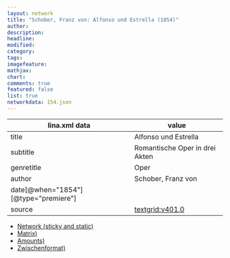 ```yaml
---
layout: network
title: "Schober, Franz von: Alfonso und Estrella (1854)"
author:
description:
headline:
modified:
category:
tags:
imagefeature: 
mathjax: 
chart: 
comments: true
featured: false
list: true
networkdata: 154.json
---
```

lina.xml data  | value
------------- | -------------
title|Alfonso und Estrella
subtitle|Romantische Oper in drei Akten
genretitle|Oper
author|Schober, Franz von
date[@when="1854"][@type="premiere"]|
source|[textgrid:v401.0](https://textgridlab.org/1.0/tgcrud-public/rest/textgrid:v401.0/data)



* [Network (sticky and static)](/linas/network154)
* [Matrix)](/linas/matrix154)
* [Amounts)](/linas/amount154)
* [Zwischenformat)](/linas/lina154 )
